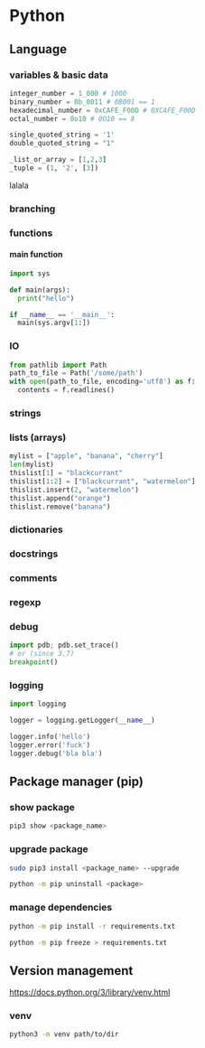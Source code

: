 # Python

## Language

### variables & basic data

```python
integer_number = 1_000 # 1000
binary_number = 0b_0011 # 0B001 == 1
hexadecimal_number = 0xCAFE_F00D # 0XCAFE_F00D
octal_number = 0o10 # 0O10 == 8

single_quoted_string = '1'
double_quoted_string = "1"

_list_or_array = [1,2,3]
_tuple = (1, '2', [3])
```

lalala

### branching

### functions

#### main function

```python
import sys

def main(args):
  print("hello")

if __name__ == '__main__':
  main(sys.argv[1:])
```

### IO

```python
from pathlib import Path
path_to_file = Path('/some/path')
with open(path_to_file, encoding='utf8') as f:
  contents = f.readlines()
```

### strings

### lists (arrays)

```python
mylist = ["apple", "banana", "cherry"]
len(mylist)
thislist[1] = "blackcurrant"
thislist[1:2] = ["blackcurrant", "watermelon"]
thislist.insert(2, "watermelon")
thislist.append("orange")
thislist.remove("banana")
```

### dictionaries

### docstrings

### comments

### regexp

### debug

```python
import pdb; pdb.set_trace()
# or (since 3.7)
breakpoint()
```

### logging

```python
import logging

logger = logging.getLogger(__name__)

logger.info('hello')
logger.error('fuck')
logger.debug('bla bla')
```

## Package manager (pip)

### show package

```bash
pip3 show <package_name>
```

### upgrade package

```bash
sudo pip3 install <package_name> --upgrade
```

```bash
python -m pip uninstall <package>
```

### manage dependencies

```bash
python -m pip install -r requirements.txt
```

```bash
python -m pip freeze > requirements.txt
```

## Version management

https://docs.python.org/3/library/venv.html

### venv

```bash
python3 -m venv path/to/dir
```
